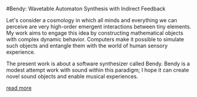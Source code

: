 #Bendy: Wavetable Automaton Synthesis with Indirect Feedback

Let's consider a cosmology in which all minds and everything we can perceive are very high-order emergent interactions between tiny elements. My work aims to engage this idea by constructing mathematical objects with complex dynamic behavior. Computers make it possible to simulate such objects and entangle them with the world of human sensory experience.

The present work is about a software synthesizer called Bendy. Bendy is a modest attempt work with sound within this paradigm; I hope it can create novel sound objects and enable musical experiences.

[read more](blob/master/bendy.ipynb)
